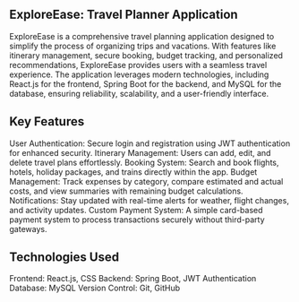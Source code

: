 ExploreEase: Travel Planner Application
--------------------------------------------------

ExploreEase is a comprehensive travel planning application designed to simplify the process of organizing trips and vacations. With features like itinerary management, secure booking, budget tracking, and personalized recommendations, ExploreEase provides users with a seamless travel experience. The application leverages modern technologies, including React.js for the frontend, Spring Boot for the backend, and MySQL for the database, ensuring reliability, scalability, and a user-friendly interface.

Key Features
------------
User Authentication: Secure login and registration using JWT authentication for enhanced security.
Itinerary Management: Users can add, edit, and delete travel plans effortlessly.
Booking System: Search and book flights, hotels, holiday packages, and trains directly within the app.
Budget Management: Track expenses by category, compare estimated and actual costs, and view summaries with remaining budget calculations.
Notifications: Stay updated with real-time alerts for weather, flight changes, and activity updates.
Custom Payment System: A simple card-based payment system to process transactions securely without third-party gateways.

Technologies Used
-----------------
Frontend: React.js, CSS
Backend: Spring Boot, JWT Authentication
Database: MySQL
Version Control: Git, GitHub
